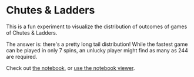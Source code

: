 # Chutes & Ladders

This is a fun experiment to visualize the distribution of
outcomes of games of Chutes & Ladders.

The answer is: there's a pretty long tail distribution!
While the fastest game can be played in only 7 spins, an
unlucky player might find as many as 244 are required.

Check out [the notebook](chutes.ipynb), or
[use the notebook viewer](https://nbviewer.jupyter.org/github/dweekly/chutes/blob/master/chutes.ipynb).
